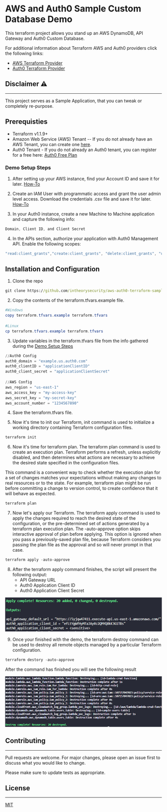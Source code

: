 # AWS and Auth0 Sample Custom Database Demo

This terraform project allows you stand up an AWS DynamoDB, API Gateway and Auth0 Custom Database.

For additional information about Terraform AWS and Auth0 providers click the following links:

* [AWS Terraform Provider](https://registry.terraform.io/providers/hashicorp/aws/latest/docs)
* [Auth0 Terraform Provider](https://registry.terraform.io/providers/auth0/auth0/0.30.2)

## Disclaimer :warning:
---

This project serves as a Sample Application, that you can tweak or completely re-purpose.

## Prerequisties
* Terraform v1.1.9+
* Amazon Web Service (AWS) Tenant -- If you do not already have an AWS Tenant, you can create one [here](https://portal.aws.amazon.com/billing/signup#/start/email).
* Auth0 Tenant - If you do not already an Auth0 tenant, you can register for a free here: [Auth0 Free Plan](https://auth0.com/signup)

### Demo Setup Steps

1. After setting up your AWS instance, find your Account ID and save it for later.  [How-To](https://docs.aws.amazon.com/general/latest/gr/acct-identifiers.html#FindingYourAccountIdentifiers)

2. Create an IAM User with programmatic access and grant the user admin level access.  Download the credentials .csv file and save it for later. [How-To](https://docs.aws.amazon.com/IAM/latest/UserGuide/id_users_create.html#id_users_create_console)

3. In your Auth0 instance, create a new Machine to Machine application and capture the following info: 
```powershell
Domain, Client ID, and Client Secret
```

4. In the APIs section, authorize your application with Auth0 Management API.  Enable the following scopes:
```powershell
"read:client_grants","create:client_grants", "delete:client_grants", "update:client_grants", "read:clients", "update:clients", "delete:clients", "create:clients", "read:client_keys", "update:client_keys", "delete:client_keys", "create:client_keys", "read:connections", "update:connections", "delete:connections", "create:connections", "read:resource_servers", "update:resource_servers", "delete:resource_servers", "create:resource_servers"
```

## Installation and Configuration

1. Clone the repo

```bat
git clone https://github.com/intheorysecurity/aws-auth0-terraform-sample
```

2. Copy the contents of the terraform.tfvars.example file.

```powershell
#Windows
copy terraform.tfvars.example terraform.tfvars

#Linux
cp terraform.tfvars.example terraform.tfvars
```

3. Update variables in the terraform.tfvars file from the info gathered during the [Demo Setup Steps](#demo-setup-steps)

```powershell
//Auth0 Config
auth0_domain = "example.us.auth0.com"
auth0_clientID = "applicationClientID"
auth0_client_secret = "applicationClientSecret"

//AWS Config
aws_region = "us-east-1"
aws_access_key = "my-access-key"
aws_secret_key = "my-secret-key"
aws_account_number = "1234567890"
```

4. Save the terraform.tfvars file.

5. Now it's time to init our Terraform, init command is used to initialize a working directory containing Terraform configuration files. 

```bat
terraform init
```

6. Now it's time for terraform plan. The terraform plan command is used to create an execution plan. Terraform performs a refresh, unless explicitly disabled, and then determines what actions are necessary to achieve the desired state specified in the configuration files.

This command is a convenient way to check whether the execution plan for a set of changes matches your expectations without making any changes to real resources or to the state. For example, terraform plan might be run before committing a change to version control, to create confidence that it will behave as expected.

```bat
terraform plan
```

7.  Now let's apply our Terraform.  The terraform apply command is used to apply the changes required to reach the desired state of the configuration, or the pre-determined set of actions generated by a terraform plan execution plan.  The -auto-approve option skips interactive approval of plan before applying. This option is ignored when you pass a previously-saved plan file, because Terraform considers you passing the plan file as the approval and so will never prompt in that case.

```powershell
terraform apply -auto-approve
```

8. After the terraform apply command finishes, the script will present the following output:
    * API Gateway URL
    * Auth0 Application Client ID
    * Auth0 Application Client Secret

![Screenshot](images/terraformapplyresults.png)

9. Once your finished with the demo, the terraform destroy command can be used to destroy all remote objects managed by a particular Terraform configuration.
 ```powershell
 terraform destory -auto-approve
 ```

 After the command has finished you will see the following result

![Screenshot](images/terraformdestroyresult.png)

## Contributing
---
Pull requests are welcome. For major changes, please open an issue first to discuss what you would like to change.

Please make sure to update tests as appropriate.

## License
---
[MIT](https://choosealicense.com/licenses/mit/)
